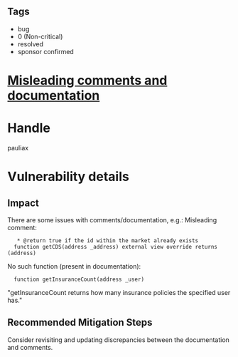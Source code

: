 ## Tags

- bug
- 0 (Non-critical)
- resolved
- sponsor confirmed

# [Misleading comments and documentation](https://github.com/code-423n4/2022-01-insure-findings/issues/337) 

# Handle

pauliax


# Vulnerability details

## Impact
There are some issues with comments/documentation, e.g.:
Misleading comment:
```solidity
   * @return true if the id within the market already exists
  function getCDS(address _address) external view override returns (address)
```
No such function (present in documentation):
```solidity
  function getInsuranceCount(address _user)
```
"getInsuranceCount returns how many insurance policies the specified user has."

## Recommended Mitigation Steps
Consider revisiting and updating discrepancies between the documentation and comments.

